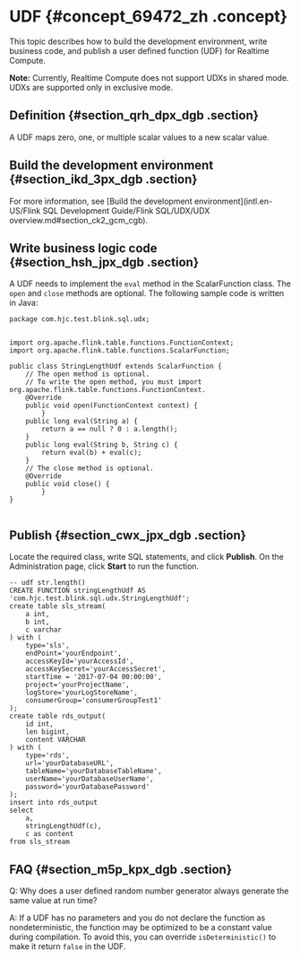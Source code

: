 # UDF {#concept_69472_zh .concept}

This topic describes how to build the development environment, write business code, and publish a user defined function \(UDF\) for Realtime Compute.

**Note:** Currently, Realtime Compute does not support UDXs in shared mode. UDXs are supported only in exclusive mode.

## Definition {#section_qrh_dpx_dgb .section}

A UDF maps zero, one, or multiple scalar values to a new scalar value.

## Build the development environment {#section_ikd_3px_dgb .section}

For more information, see [Build the development environment](intl.en-US/Flink SQL Development Guide/Flink SQL/UDX/UDX overview.md#section_ck2_gcm_cgb).

## Write business logic code {#section_hsh_jpx_dgb .section}

A UDF needs to implement the `eval` method in the ScalarFunction class. The `open` and `close` methods are optional. The following sample code is written in Java:

```language-java
package com.hjc.test.blink.sql.udx;


import org.apache.flink.table.functions.FunctionContext;
import org.apache.flink.table.functions.ScalarFunction;

public class StringLengthUdf extends ScalarFunction {
    // The open method is optional.
    // To write the open method, you must import org.apache.flink.table.functions.FunctionContext.
    @Override
    public void open(FunctionContext context) {
        }
    public long eval(String a) {
        return a == null ? 0 : a.length();
    }
    public long eval(String b, String c) {
        return eval(b) + eval(c);
    }
    // The close method is optional.
    @Override
    public void close() {
        }
}
			
```

## Publish {#section_cwx_jpx_dgb .section}

Locate the required class, write SQL statements, and click **Publish**. On the Administration page, click **Start** to run the function.

``` {#codeblock_to2_gzk_dmw .language-sql}
-- udf str.length()
CREATE FUNCTION stringLengthUdf AS 'com.hjc.test.blink.sql.udx.StringLengthUdf';
create table sls_stream(
    a int,
    b int,
    c varchar
) with (
    type='sls',
    endPoint='yourEndpoint',
    accessKeyId='yourAccessId',
    accessKeySecret='yourAccessSecret',
    startTime = '2017-07-04 00:00:00',
    project='yourProjectName',
    logStore='yourLogStoreName',
    consumerGroup='consumerGroupTest1'
);
create table rds_output(
    id int,
    len bigint,
    content VARCHAR
) with (
    type='rds',
    url='yourDatabaseURL',
    tableName='yourDatabaseTableName',
    userName='yourDatabaseUserName',
    password='yourDatabasePassword'
);
insert into rds_output
select
    a,
    stringLengthUdf(c),
    c as content
from sls_stream
```

## FAQ {#section_m5p_kpx_dgb .section}

Q: Why does a user defined random number generator always generate the same value at run time?

A: If a UDF has no parameters and you do not declare the function as nondeterministic, the function may be optimized to be a constant value during compilation. To avoid this, you can override `isDeterministic()` to make it return `false` in the UDF.


